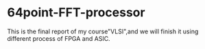# 64point-FFT-processor
This is the final report of my course"VLSI",and we will finish it using different process of FPGA and ASIC.
